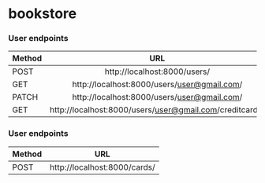 # bookstore

### User endpoints

| Method      | URL                                                      |
| :---        |    :----:                                                |
| POST        | http://localhost:8000/users/                             |
| GET         | http://localhost:8000/users/user@gmail.com/              |
| PATCH       | http://localhost:8000/users/user@gmail.com/              |
| GET         | http://localhost:8000/users/user@gmail.com/creditcards/  |


### User endpoints

| Method      | URL                                                      |
| :---        |    :----:                                                |
| POST        | http://localhost:8000/cards/                             |
